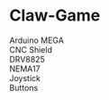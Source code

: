 # Claw-Game

Arduino MEGA<br />
CNC Shield<br />
DRV8825<br />
NEMA17<br />
Joystick<br />
Buttons<br />
